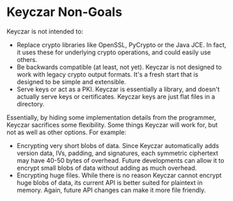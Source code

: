# Keyczar Non-Goals #

Keyczar is not intended to:
  * Replace crypto libraries like OpenSSL, PyCrypto or the Java JCE. In fact, it uses these for underlying crypto operations, and could easily use others.
  * Be backwards compatible (at least, not yet). Keyczar is not designed to work with legacy crypto output formats. It's a fresh start that is designed to be simple and extensible.
  * Serve keys or act as a PKI. Keyczar is essentially a library, and doesn't actually serve keys or certificates. Keyczar keys are just flat files in a directory.


Essentially, by hiding some implementation details from the programmer, Keyczar sacrifices some flexibility. Some things Keyczar will work for, but not as well as other options. For example:
  * Encrypting very short blobs of data. Since Keyczar automatically adds version data, IVs, padding, and signatures, each symmetric ciphertext may have 40-50 bytes of overhead. Future developments can allow it to encrypt small blobs of data without adding as much overhead.
  * Encrypting huge files. While there is no reason Keyczar cannot encrypt huge blobs of data, its current API is better suited for plaintext in memory. Again, future API changes can make it more file friendly.